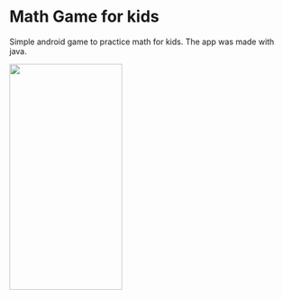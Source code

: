 # Math Game for kids
 Simple android game to practice math for kids. The app was made with java.
 
<img src='https://user-images.githubusercontent.com/84020433/216445475-b648f692-e0ce-44dd-ba18-5a3cc7c84a50.png' width='200' height='400'/>
